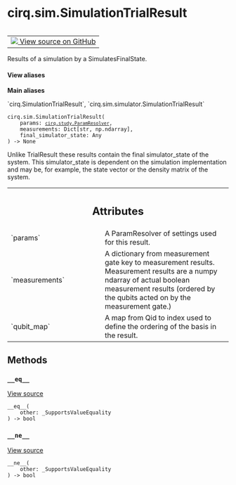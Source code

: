 <div itemscope itemtype="http://developers.google.com/ReferenceObject">
<meta itemprop="name" content="cirq.sim.SimulationTrialResult" />
<meta itemprop="path" content="Stable" />
<meta itemprop="property" content="__eq__"/>
<meta itemprop="property" content="__init__"/>
<meta itemprop="property" content="__ne__"/>
</div>

# cirq.sim.SimulationTrialResult

<!-- Insert buttons and diff -->

<table class="tfo-notebook-buttons tfo-api" align="left">

<td>
  <a target="_blank" href="https://github.com/quantumlib/cirq/tree/master/cirq/sim/simulator.py">
    <img src="https://www.tensorflow.org/images/GitHub-Mark-32px.png" />
    View source on GitHub
  </a>
</td>
</table>



Results of a simulation by a SimulatesFinalState.

<section class="expandable">
  <h4 class="showalways">View aliases</h4>
  <p>
<b>Main aliases</b>
<p>`cirq.SimulationTrialResult`, `cirq.sim.simulator.SimulationTrialResult`</p>
</p>
</section>

<pre class="devsite-click-to-copy prettyprint lang-py tfo-signature-link">
<code>cirq.sim.SimulationTrialResult(
    params: <a href="../../cirq/study/ParamResolver.md"><code>cirq.study.ParamResolver</code></a>,
    measurements: Dict[str, np.ndarray],
    final_simulator_state: Any
) -> None
</code></pre>



<!-- Placeholder for "Used in" -->

Unlike TrialResult these results contain the final simulator_state of the
system. This simulator_state is dependent on the simulation implementation
and may be, for example, the state vector or the density matrix of the
system.



<!-- Tabular view -->
 <table class="responsive fixed orange">
<colgroup><col width="214px"><col></colgroup>
<tr><th colspan="2"><h2 class="add-link">Attributes</h2></th></tr>

<tr>
<td>
`params`
</td>
<td>
A ParamResolver of settings used for this result.
</td>
</tr><tr>
<td>
`measurements`
</td>
<td>
A dictionary from measurement gate key to measurement
results. Measurement results are a numpy ndarray of actual boolean
measurement results (ordered by the qubits acted on by the
measurement gate.)
</td>
</tr><tr>
<td>
`qubit_map`
</td>
<td>
A map from Qid to index used to define the ordering of the basis in
the result.
</td>
</tr>
</table>



## Methods

<h3 id="__eq__"><code>__eq__</code></h3>

<a target="_blank" href="https://github.com/quantumlib/cirq/tree/master/cirq/value/value_equality.py">View source</a>

<pre class="devsite-click-to-copy prettyprint lang-py tfo-signature-link">
<code>__eq__(
    other: _SupportsValueEquality
) -> bool
</code></pre>




<h3 id="__ne__"><code>__ne__</code></h3>

<a target="_blank" href="https://github.com/quantumlib/cirq/tree/master/cirq/value/value_equality.py">View source</a>

<pre class="devsite-click-to-copy prettyprint lang-py tfo-signature-link">
<code>__ne__(
    other: _SupportsValueEquality
) -> bool
</code></pre>






